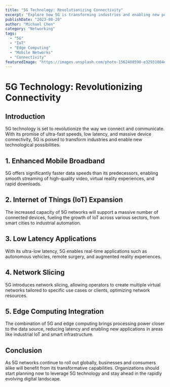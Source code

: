 ```yaml
---
title: "5G Technology: Revolutionizing Connectivity"
excerpt: "Explore how 5G is transforming industries and enabling new possibilities in connectivity."
publishDate: "2023-08-20"
author: "Michael Chen"
category: "Networking"
tags:
  - "5G"
  - "IoT"
  - "Edge Computing"
  - "Mobile Networks"
  - "Connectivity"
featuredImage: "https://images.unsplash.com/photo-1562408590-e32931084e23?auto=format&fit=crop&q=80&w=2070"
---
```


# 5G Technology: Revolutionizing Connectivity

## Introduction

5G technology is set to revolutionize the way we connect and communicate. With its promise of ultra-fast speeds, low latency, and massive device connectivity, 5G is poised to transform industries and enable new technological possibilities.

## 1. Enhanced Mobile Broadband

5G offers significantly faster data speeds than its predecessors, enabling smooth streaming of high-quality video, virtual reality experiences, and rapid downloads.

## 2. Internet of Things (IoT) Expansion

The increased capacity of 5G networks will support a massive number of connected devices, fueling the growth of IoT across various sectors, from smart cities to industrial automation.

## 3. Low Latency Applications

With its ultra-low latency, 5G enables real-time applications such as autonomous vehicles, remote surgery, and augmented reality experiences.

## 4. Network Slicing

5G introduces network slicing, allowing operators to create multiple virtual networks tailored to specific use cases or clients, optimizing network resources.

## 5. Edge Computing Integration

The combination of 5G and edge computing brings processing power closer to the data source, reducing latency and enabling new applications in areas like industrial IoT and smart infrastructure.

## Conclusion

As 5G networks continue to roll out globally, businesses and consumers alike will benefit from its transformative capabilities. Organizations should start planning now to leverage 5G technology and stay ahead in the rapidly evolving digital landscape.

